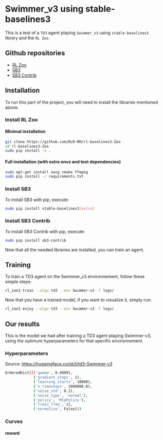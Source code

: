 
# Swimmer_v3 using stable-baselines3 



This is a test of a `TD3` agent playing `Swimmer_v3` using `stable-baselines3` library and the `RL Zoo`.




## Github repositories

 - [RL Zoo](https://github.com/DLR-RM/rl-baselines3-zoo)
 - [SB3](https://github.com/DLR-RM/stable-baselines3)
 - [SB3 Contrib](https://github.com/Stable-Baselines-Team/stable-baselines3-contrib)


## Installation

To run this part of the project, you will need to install the libraries mentioned above. 

### Install RL Zoo

#### Minimal installation

```bash
git clone https://github.com/DLR-RM/rl-baselines3-Zoo
cd rl-baselines3-Zoo
sudo pip install -e .
```

#### Full installation (with extra envs and test dependencies)

```bash
sudo apt-get install swig cmake ffmpeg
sudo pip install -r requirements.txt
```

### Install SB3

To install SB3 with pip, execute:

```bash
sudo pip install stable-baselines3[extra]
```

### Install SB3 Contrib

To install SB3 Contrib with pip, execute:

```bash
sudo pip install sb3-contrib
```
Now that all the needed libraries are installed, you can train an agent.




## Training

To train a TD3 agent on the Swimmer_v3 environnement, follow these simple steps:

```bash
rl_zoo3 train --algo td3 --env Swimmer-v3 -f logs/
```

Now that you have a trained model, if you want to visualize it, simply run:

```bash
rl_zoo3 enjoy --algo td3 --env Swimmer-v3 -f logs/
```


## Our results

This is the model we had after training a TD3 agent playing Swimmer-v3, using the optimum hyperparameters for that specific environnement.

### Hyperparameters

Source: https://huggingface.co/sb3/td3-Swimmer-v3

```bash
OrderedDict([('gamma', 0.9999),
             ('gradient_steps', 1),
             ('learning_starts', 10000),
             ('n_timesteps', 1000000.0),
             ('noise_std', 0.1),
             ('noise_type', 'normal'),
             ('policy', 'MlpPolicy'),
             ('train_freq', 1),
             ('normalize', False)])
```

### Curves

#### reward




